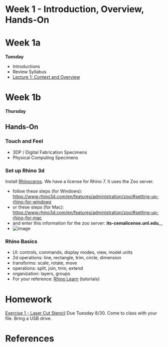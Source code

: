 # Week 1 - Introduction, Overview, Hands-On
# Week 1a
**Tuesday**

- Introductions
- Review Syllabus
- [Lecture 1: Context and Overview](https://docs.google.com/presentation/d/1rdQ6GW55rUbtzcVgvRdJd38HRzeoCYWv9SFrszI7yak/edit?usp=sharing)

# Week 1b
**Thursday**

## Hands-On
### Touch and Feel
  - 3DP / Digital Fabrication Specimens
  - Physical Computing Specimens
### Set up Rhino 3d

Install [Rhinoceros](https://www.rhino3d.com/). We have a license for Rhino 7. It uses the Zoo server.
  - follow these steps (for Windows): https://www.rhino3d.com/en/features/administration/zoo/#setting-up-rhino-for-windows
  - or these steps (for Mac): https://www.rhino3d.com/en/features/administration/zoo/#setting-up-rhino-for-mac
  - and enter this information for the zoo server: **its-cemalicense.unl.edu**__
  - ![image](https://user-images.githubusercontent.com/1598545/186644741-11696636-c79e-4d3c-8044-84b81838b571.png)

### Rhino Basics
  - UI: controls, commands, display modes, view, model units
  - 2d operations: line, rectangle, trim, circle, dimension
  - transforms: scale, rotate, move
  - operations: split, join, trim, extend
  - organization: layers, groups
- For your reference: [Rhino Learn](https://www.rhino3d.com/learn/?keyword=kind:%20rhino_win) (tutorials)

# Homework
[Exercise 1 - Laser Cut Stencil](../exercises/ex1.md)
Due Tuesday 8/30. Come to class with your file. Bring a USB drive.

# References
